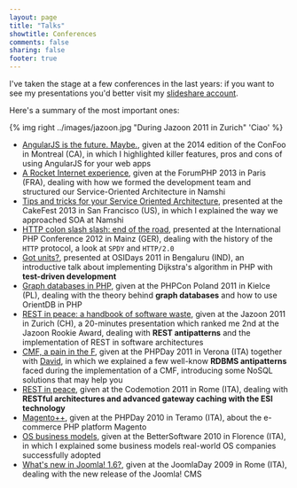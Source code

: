 ```yaml
---
layout: page
title: "Talks"
showtitle: Conferences
comments: false
sharing: false
footer: true
---
```


I've taken the stage at a few conferences in the last years: if you want to see my 
presentations you'd better visit my [slideshare account](http://www.slideshare.net/odino).

Here's a summary of the most important ones:

{% img right ../images/jazoon.jpg "During Jazoon 2011 in Zurich" 'Ciao' %}


* [AngularJS is the future. Maybe.](http://www.slideshare.net/odino/angular-js-is-the-future-maybe-confoo-2014-in-montreal-ca), given at the 2014 edition of the ConFoo in Montreal (CA), in which I highlighted killer features, pros and cons of using AngularJS for your web apps
* [A Rocket Internet experience](http://www.slideshare.net/odino/a-rocket-internet-experience-forumphp-paris-2013), given at the ForumPHP 2013 in Paris (FRA), dealing with how we formed the development team and structured our Service-Oriented Architecture in Namshi
* [Tips and tricks for your Service Oriented Architecture](http://www.slideshare.net/odino/tips-and-tricks-for-your-service-oriented-architecture-cakefest-2013-in-san-francisco), presented at the CakeFest 2013 in San Francisco (US), in which I explained the way we approached SOA at Namshi
* [HTTP colon slash slash: end of the road](http://www.slideshare.net/odino/http-colon-slash-slash-the-end-of-the-road), presented at
the International PHP Conference 2012 in Mainz (GER), dealing with the history of the `HTTP` protocol, a look at `SPDY` and `HTTP/2.0`
* [Got units?](http://www.slideshare.net/odino/got-units-osidays), presented at
OSIDays 2011 in Bengaluru (IND), an introductive talk about implementing Dijkstra's
algorithm in PHP with **test-driven development**
* [Graph databases in PHP](http://www.slideshare.net/odino/graph-databases-in-php-phpcon-poland-10222011), 
given at the PHPCon Poland 2011 in Kielce (PL), dealing with the theory behind **graph databases** and how to use OrientDB in PHP
* [REST in peace: a handbook of software waste](http://www.slideshare.net/odino/rest-in-peace-a-handbook-of-software-waste-jazoon-2011-06222011), 
given at the Jazoon 2011 in Zurich (CH), a 20-minutes presentation which ranked me 2nd at the Jazoon Rookie Award, dealing with **REST antipatterns** and the implementation of REST in software architectures
* [CMF, a pain in the F](http://www.slideshare.net/odino/cmf-a-pain-in-the-f-phpday-05142011), given at the PHPDay 2011 in Verona (ITA) together with [David](http://www.davidfunaro.com/), in which we explained a few well-know **RDBMS antipatterns** faced during the implementation of a CMF, introducing some NoSQL solutions that may help you
* [REST in peace](http://www.slideshare.net/odino/rest-in-peace-codemotion-2011), given at the Codemotion 2011 in Rome (ITA), dealing with **RESTful architectures and advanced gateway caching with the ESI technology**
* [Magento++](http://www.slideshare.net/odino/magentophpday), given at the PHPDay 2010 in Teramo (ITA), about the e-commerce PHP platform Magento
* [OS business models](http://www.slideshare.net/odino/bettersoftwareslides), given at the BetterSoftware 2010 in Florence (ITA), in which I explained some business models real-world OS companies successfully adopted
* [What's new in Joomla! 1.6?](http://www.slideshare.net/odino/whats-new-in-joomla-16), 
given at the JoomlaDay 2009 in Rome (ITA), dealing with the new release of the Joomla! CMS
